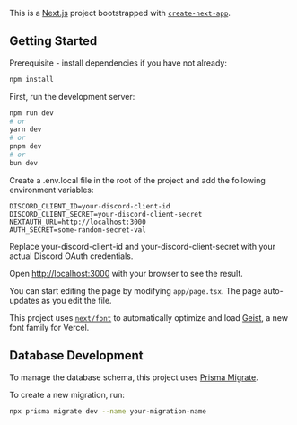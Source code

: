 This is a [Next.js](https://nextjs.org) project bootstrapped with [`create-next-app`](https://nextjs.org/docs/app/api-reference/cli/create-next-app).

## Getting Started

Prerequisite - install dependencies if you have not already:

```bash
npm install
```

First, run the development server:

```bash
npm run dev
# or
yarn dev
# or
pnpm dev
# or
bun dev
```

Create a .env.local file in the root of the project and add the following environment variables:

```
DISCORD_CLIENT_ID=your-discord-client-id
DISCORD_CLIENT_SECRET=your-discord-client-secret
NEXTAUTH_URL=http://localhost:3000
AUTH_SECRET=some-random-secret-val
```

Replace your-discord-client-id and your-discord-client-secret with your actual Discord OAuth credentials.

Open [http://localhost:3000](http://localhost:3000) with your browser to see the result.

You can start editing the page by modifying `app/page.tsx`. The page auto-updates as you edit the file.

This project uses [`next/font`](https://nextjs.org/docs/app/building-your-application/optimizing/fonts) to automatically optimize and load [Geist](https://vercel.com/font), a new font family for Vercel.

## Database Development

To manage the database schema, this project uses [Prisma Migrate](https://www.prisma.io/docs/concepts/components/prisma-migrate).

To create a new migration, run:

```bash
npx prisma migrate dev --name your-migration-name
```
